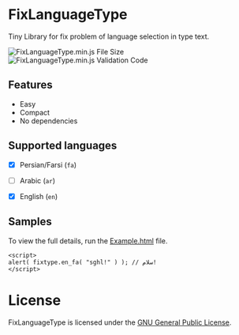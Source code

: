 # FixLanguageType
Tiny Library for fix problem of language selection in type text.

![FixLanguageType.min.js File Size](https://img.shields.io/badge/Compressed%20Size-973%20Bytes-blue.svg) ![FixLanguageType.min.js Validation Code](https://img.shields.io/badge/Validation%20Code-Check-green.svg)


## Features 
  - Easy
  - Compact
  - No dependencies
  

## Supported languages
  - [x] Persian/Farsi (`fa`)
  - [ ] Arabic (`ar`)
  - [x] English (`en`)
  

## Samples

To view the full details, run the [Example.html](https://github.com/BaseMax/FixLanguageTypeJs/blob/master/Example.html) file.

```
<script>
alert( fixtype.en_fa( "sghl!" ) ); // سلام!
</script>
```


# License

FixLanguageType is licensed under the [GNU General Public License](https://github.com/BaseMax/FixLanguageTypeJs/blob/master/LICENSE).
